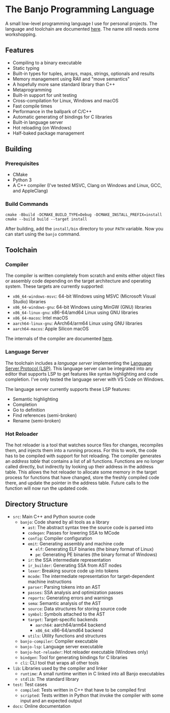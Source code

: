 # The Banjo Programming Language

A small low-level programming language I use for personal projects. The language and toolchain are documented [here](https://chnoblouch.github.io/banjo-docs/). The name still needs some workshopping.

## Features

- Compiling to a binary executable
- Static typing
- Built-in types for tuples, arrays, maps, strings, optionals and results
- Memory management using RAII and "move semantics"
- A hopefully more sane standard library than C++
- Metaprogramming
- Built-in support for unit testing
- Cross-compilation for Linux, Windows and macOS
- Fast compile times
- Performance in the ballpark of C/C++
- Automatic generating of bindings for C libraries
- Built-in language server
- Hot reloading (on Windows)
- Half-baked package management

## Building

### Prerequisites

- CMake
- Python 3
- A C++ compiler (I've tested MSVC, Clang on Windows and Linux, GCC, and AppleClang)

### Build Commands

```
cmake -Bbuild -DCMAKE_BUILD_TYPE=Debug -DCMAKE_INSTALL_PREFIX=install
cmake --build build --target install
```

After building, add the `install/bin` directory to your `PATH` variable. Now you can start using the `banjo` command.

## Toolchain

### Compiler

The compiler is written completely from scratch and emits either object files or assembly code depending on the target architecture and operating system. These targets are currently supported:

- `x86_64-windows-msvc`: 64-bit Windows using MSVC (Microsoft Visual Studio) libraries
- `x86_64-windows-gnu`: 64-bit Windows using MinGW (GNU) libraries
- `x86_64-linux-gnu`: x86-64/amd64 Linux using GNU libraries 
- `x86_64-macos`: Intel macOS
- `aarch64-linux-gnu`: AArch64/arm64 Linux using GNU libraries
- `aarch64-macos`: Apple Silicon macOS

The internals of the compiler are documented [here](docs/compiler.md).

### Language Server

The toolchain includes a _language server_ implementing the [Language Server Protocol (LSP)](https://microsoft.github.io/language-server-protocol/). This language server can be integrated into any editor that supports LSP to get features like syntax highlighting and code completion. I've only tested the language server with VS Code on Windows.

The language server currently supports these LSP features:
- Semantic highlighting
- Completion
- Go to definition
- Find references (semi-broken)
- Rename (semi-broken)

### Hot Reloader

The hot reloader is a tool that watches source files for changes, recompiles them, and injects them into a running process. For this to work, the code has to be compiled with support for hot reloading. The compiler generates an _address table_ that contains a list of all functions. Functions are no longer called directly, but indirectly by looking up their address in the address table. This allows the hot reloader to allocate some memory in the target process for functions that have changed, store the freshly compiled code there, and update the pointer in the address table. Future calls to the function will now run the updated code.

## Directory Structure

- `src`: Main C++ and Python source code
    - `banjo`: Code shared by all tools as a library
        - `ast`: The abstract syntax tree the source code is parsed into
        - `codegen`: Passes for lowering SSA to MCode
        - `config`: Compiler configuration
        - `emit`: Generating assembly and machine code
            - `elf`: Generating ELF binaries (the binary format of Linux)
            - `pe`: Generating PE binaries (the binary format of Windows)
        - `ir`: the SSA intermediate representation
        - `ir_builder`: Generating SSA from AST nodes
        - `lexer`: Breaking source code up into tokens
        - `mcode`: The intermediate representation for target-dependent machine instructions
        - `parser`: Parsing tokens into an AST
        - `passes`: SSA analysis and optimization passes
        - `reports`: Generating errors and warnings
        - `sema`: Semantic analysis of the AST
        - `source`: Data structures for storing source code
        - `symbol`: Symbols attached to the AST
        - `target`: Target-specific backends
            - `aarch64`: aarch64/arm64 backend
            - `x86_64`: x86-64/amd64 backend
        - `utils`: Utility functions and structures
    - `banjo-compiler`: Compiler executable
    - `banjo-lsp`: Language server executable
    - `banjo-hot-reloader`: Hot reloader executable (Windows only)
    - `bindgen`: Tool for generating bindings for C libraries
    - `cli`: CLI tool that wraps all other tools
- `lib`: Libraries used by the compiler and linker
    - `runtime`: A small runtime written in C linked into all Banjo executables
    - `stdlib`: The standard library
- `test`: Test cases
    - `compiled`: Tests written in C++ that have to be compiled first
    - `scripted`: Tests written in Python that invoke the compiler with some input and an expected output 
- `docs`: Online documentation
